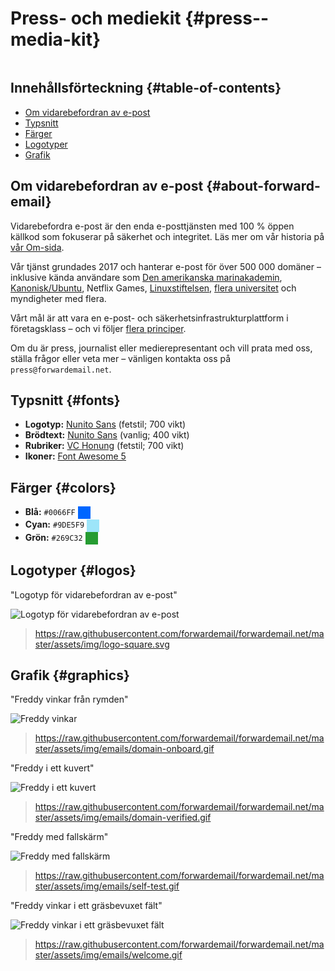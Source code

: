 # Press- och mediekit {#press--media-kit}

<img loading="lazy" src="/img/articles/press.webp" alt="" class="rounded-lg" />

## Innehållsförteckning {#table-of-contents}

* [Om vidarebefordran av e-post](#about-forward-email)
* [Typsnitt](#fonts)
* [Färger](#colors)
* [Logotyper](#logos)
* [Grafik](#graphics)

## Om vidarebefordran av e-post {#about-forward-email}

Vidarebefordra e-post är den enda e-posttjänsten med 100 % öppen källkod som fokuserar på säkerhet och integritet. Läs mer om vår historia på [vår Om-sida](/about).

Vår tjänst grundades 2017 och hanterar e-post för över 500 000 domäner – inklusive kända användare som [Den amerikanska marinakademin](/blog/docs/federal-government-email-service-section-889-compliant), [Kanonisk/Ubuntu](/blog/docs/canonical-ubuntu-email-enterprise-case-study), Netflix Games, [Linuxstiftelsen](/blog/docs/linux-foundation-email-enterprise-case-study), [flera universitet](/blog/docs/alumni-email-forwarding-university-case-study) och myndigheter med flera.

Vårt mål är att vara en e-post- och säkerhetsinfrastrukturplattform i företagsklass – och vi följer [flera principer](https://forwardemail.net/blog/docs/best-quantum-safe-encrypted-email-service#principles).

Om du är press, journalist eller medierepresentant och vill prata med oss, ställa frågor eller veta mer – vänligen kontakta oss på `press@forwardemail.net`.

## Typsnitt {#fonts}

* **Logotyp:** [Nunito Sans](https://fonts.google.com/specimen/Nunito+Sans) (fetstil; 700 vikt)
* **Brödtext:** [Nunito Sans](https://fonts.google.com/specimen/Nunito+Sans) (vanlig; 400 vikt)
* **Rubriker:** [VC Honung](https://verycoolstudio.com/typefaces/honey) (fetstil; 700 vikt)
* **Ikoner:** [Font Awesome 5](https://fontawesome.com/)

## Färger {#colors}

* **Blå:** `#0066FF` <span style="vertical-align:middle;display:inline-block;padding:10px;background:#0066FF;"></span>
* **Cyan:** `#9DE5F9` <span style="vertical-align:middle;display:inline-block;padding:10px;background:#9DE5F9;"></span>
* **Grön:** `#269C32` <span style="vertical-align:middle;display:inline-block;padding:10px;background:#269C32;"></span>

## Logotyper {#logos}

"Logotyp för vidarebefordran av e-post"

![Logotyp för vidarebefordran av e-post](https://raw.githubusercontent.com/forwardemail/forwardemail.net/master/assets/img/logo-square.svg)

> <https://raw.githubusercontent.com/forwardemail/forwardemail.net/master/assets/img/logo-square.svg>

## Grafik {#graphics}

"Freddy vinkar från rymden"

![Freddy vinkar](https://raw.githubusercontent.com/forwardemail/forwardemail.net/master/assets/img/emails/domain-onboard.gif)

> <https://raw.githubusercontent.com/forwardemail/forwardemail.net/master/assets/img/emails/domain-onboard.gif>

"Freddy i ett kuvert"

![Freddy i ett kuvert](https://raw.githubusercontent.com/forwardemail/forwardemail.net/master/assets/img/emails/domain-verified.gif)

> <https://raw.githubusercontent.com/forwardemail/forwardemail.net/master/assets/img/emails/domain-verified.gif>

"Freddy med fallskärm"

![Freddy med fallskärm](https://raw.githubusercontent.com/forwardemail/forwardemail.net/master/assets/img/emails/self-test.gif)

> <https://raw.githubusercontent.com/forwardemail/forwardemail.net/master/assets/img/emails/self-test.gif>

"Freddy vinkar i ett gräsbevuxet fält"

![Freddy vinkar i ett gräsbevuxet fält](https://raw.githubusercontent.com/forwardemail/forwardemail.net/master/assets/img/emails/welcome.gif)

> <https://raw.githubusercontent.com/forwardemail/forwardemail.net/master/assets/img/emails/welcome.gif>